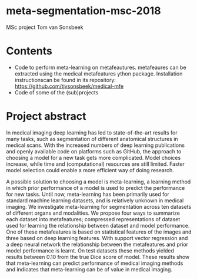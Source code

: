 # meta-segmentation-msc-2018

MSc project Tom van Sonsbeek
# Contents
* Code to perform meta-learning on metafeautures. metafeaures can be extracted using the medical metafeatures ython package. Installation instructionscan be found in its repository: https://github.com/tjvsonsbeek/medical-mfe 
* Code of some of the (sub)projects 

# Project abstract
In medical imaging deep learning has led to state-of-the-art results for many tasks, such as segmentation of different anatomical structures in medical scans. With the increased numbers of deep learning publications and openly available code on platforms such as GitHub, the approach to choosing a model for a new task gets more complicated. Model choices increase, while time and (computational) resources are still limited. Faster model selection could enable a more efficient way of doing research. 

A possible solution to choosing a model is meta-learning, a learning method in which prior performance of a model is used to predict the performance for new tasks. Until now, meta-learning has been primarily used for standard machine learning datasets, and is relatively unknown in medical imaging. We investigate meta-learning for segmentation across ten datasets of different organs and modalities. We propose four ways to summarize each dataset into metafeatures; compressed representations of dataset used for learning the relationship between dataset and model performance. One of these metafeatures is based on statistical features of the images and three based on deep learning features. With support vector regression and a deep neural network the relationship between the metafeatures and prior model performance is learnt. On test datasets these methods yielded results between 0.10 from the true Dice score of model. These results show that meta-learning can predict performance of medical imaging methods and indicates that meta-learning can be of value in medical imaging. 


